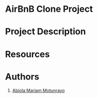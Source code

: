 # AirBnB Clone Project

# Project Description

# Resources

# Authors
1. [Abiola Mariam Motunrayo](ayoabiolamariam@gmail.com)